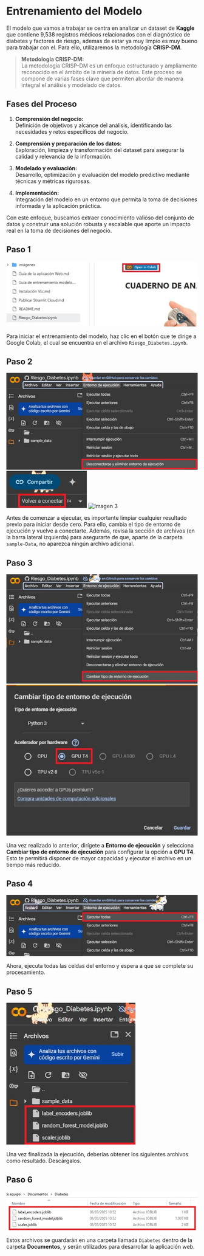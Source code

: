 # Entrenamiento del Modelo

El modelo que vamos a trabajar se centra en analizar un dataset de **Kaggle** que contiene 9,538 registros médicos relacionados con el diagnóstico de diabetes y factores de riesgo, ademas de estar ya muy limpio es muy bueno para trabajar con el. Para ello, utilizaremos la metodología **CRISP-DM**.

> **Metodología CRISP-DM:**  
> La metodología CRISP-DM es un enfoque estructurado y ampliamente reconocido en el ámbito de la minería de datos. Este proceso se compone de varias fases clave que permiten abordar de manera integral el análisis y modelado de datos.

## Fases del Proceso

1. **Comprensión del negocio:**  
   Definición de objetivos y alcance del análisis, identificando las necesidades y retos específicos del negocio.

2. **Comprensión y preparación de los datos:**  
   Exploración, limpieza y transformación del dataset para asegurar la calidad y relevancia de la información.

3. **Modelado y evaluación:**  
   Desarrollo, optimización y evaluación del modelo predictivo mediante técnicas y métricas rigurosas.

4. **Implementación:**  
   Integración del modelo en un entorno que permita la toma de decisiones informada y la aplicación práctica.

Con este enfoque, buscamos extraer conocimiento valioso del conjunto de datos y construir una solución robusta y escalable que aporte un impacto real en la toma de decisiones del negocio.

## Paso 1
![Entrenamiento del modelo](https://github.com/adiacla/diabetes/blob/main/imagenes/1-entrenamiento.jpg?raw=true)

Para iniciar el entrenamiento del modelo, haz clic en el botón que te dirige a Google Colab, el cual se encuentra en el archivo `Riesgo_Diabetes.ipynb`.

## Paso 2
![Imagen 2](https://github.com/adiacla/diabetes/blob/main/imagenes/2-entrenamiento.jpg?raw=true)
![Imagen 0](https://github.com/adiacla/diabetes/blob/main/imagenes/0-entrenamiento.jpg?raw=true)
![Imagen 3](https://github.com/adiacla/diabetes/blob/main/imagenes/3-entrenamiento.jpg?raw=true)

Antes de comenzar a ejecutar, es importante limpiar cualquier resultado previo para iniciar desde cero. Para ello, cambia el tipo de entorno de ejecución y vuelve a conectarte. Además, revisa la sección de archivos (en la barra lateral izquierda) para asegurarte de que, aparte de la carpeta `sample-Data`, no aparezca ningún archivo adicional.

## Paso 3
![Imagen 4](https://github.com/adiacla/diabetes/blob/main/imagenes/4-entrenamiento.jpg?raw=true)
![Imagen 5](https://github.com/adiacla/diabetes/blob/main/imagenes/5-entrenamiento.jpg?raw=true)

Una vez realizado lo anterior, dirígete a **Entorno de ejecución** y selecciona **Cambiar tipo de entorno de ejecución** para configurar la opción a **GPU T4**. Esto te permitirá disponer de mayor capacidad y ejecutar el archivo en un tiempo más reducido.

## Paso 4
![Imagen 6](https://github.com/adiacla/diabetes/blob/main/imagenes/6-entrenamiento.jpg?raw=true)

Ahora, ejecuta todas las celdas del entorno y espera a que se complete su procesamiento.

## Paso 5
![Imagen 7](https://github.com/adiacla/diabetes/blob/main/imagenes/7-entrenamiento.jpg?raw=true)

Una vez finalizada la ejecución, deberías obtener los siguientes archivos como resultado. Descárgalos.

## Paso 6
![Imagen 8](https://github.com/adiacla/diabetes/blob/main/imagenes/8-entrenamiento.jpg?raw=true)

Estos archivos se guardarán en una carpeta llamada `Diabetes` dentro de la carpeta **Documentos**, y serán utilizados para desarrollar la aplicación web.
